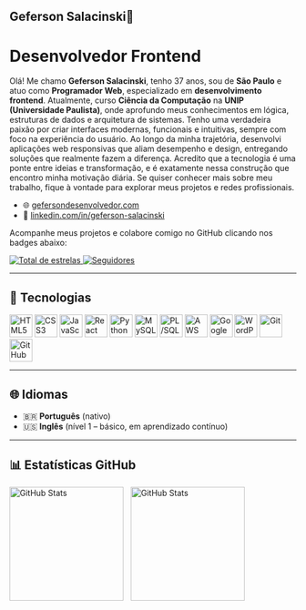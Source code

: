 ## Geferson Salacinski👋


# Desenvolvedor Frontend

Olá! Me chamo **Geferson Salacinski**, tenho 37 anos, sou de **São Paulo** e atuo como **Programador Web**, especializado em **desenvolvimento frontend**. Atualmente, curso **Ciência da Computação** na **UNIP (Universidade Paulista)**, onde aprofundo meus conhecimentos em lógica, estruturas de dados e arquitetura de sistemas. Tenho uma verdadeira paixão por criar interfaces modernas, funcionais e intuitivas, sempre com foco na experiência do usuário. Ao longo da minha trajetória, desenvolvi aplicações web responsivas que aliam desempenho e design, entregando soluções que realmente fazem a diferença. Acredito que a tecnologia é uma ponte entre ideias e transformação, e é exatamente nessa construção que encontro minha motivação diária. Se quiser conhecer mais sobre meu trabalho, fique à vontade para explorar meus projetos e redes profissionais.

- 🌐 [gefersondesenvolvedor.com](https://gefersondesenvolvedor.com/)
- 💼 [linkedin.com/in/geferson-salacinski](https://www.linkedin.com/in/geferson-salacinski/?originalSubdomain=br)

Acompanhe meus projetos e colabore comigo no GitHub clicando nos badges abaixo:

<p align="left">
  <a href="https://github.com/GefersonSalacinski?tab=repositories&sort=stargazers">
    <img 
      alt="Total de estrelas" 
      title="Total de estrelas no GitHub" 
      src="https://custom-icon-badges.demolab.com/github/stars/GefersonSalacinski?color=55960c&style=for-the-badge&labelColor=488207&logo=star&label=Estrelas"
    />
  </a>
  <a href="https://github.com/GefersonSalacinski?tab=followers">
    <img 
      alt="Seguidores" 
      title="Me siga no GitHub" 
      src="https://custom-icon-badges.demolab.com/github/followers/GefersonSalacinski?color=236ad3&labelColor=1155ba&style=for-the-badge&logo=github&label=Seguidores&logoColor=white"
    />
  </a>
</p>

---

## 🚀 Tecnologias

<p align="left">
  <img title="HTML5" alt="HTML5" width="40px" src="https://cdn.jsdelivr.net/gh/devicons/devicon@latest/icons/html5/html5-original.svg"/>
  <img title="CSS3" alt="CSS3" width="40px" src="https://cdn.jsdelivr.net/gh/devicons/devicon@latest/icons/css3/css3-original.svg"/>
  <img title="JavaScript" alt="JavaScript" width="40px" src="https://cdn.jsdelivr.net/gh/devicons/devicon@latest/icons/javascript/javascript-original.svg"/>
  <img title="React" alt="React" width="40px" src="https://cdn.jsdelivr.net/gh/devicons/devicon@latest/icons/react/react-original.svg"/>
  <img title="Python" alt="Python" width="40px" src="https://cdn.jsdelivr.net/gh/devicons/devicon@latest/icons/python/python-original.svg"/>
  <img title="MySQL" alt="MySQL" width="40px" src="https://cdn.jsdelivr.net/gh/devicons/devicon@latest/icons/mysql/mysql-original.svg"/>
  <img title="PL/SQL" alt="PL/SQL" width="40px" src="https://cdn.jsdelivr.net/gh/devicons/devicon@latest/icons/oracle/oracle-original.svg"/>
  <img title="AWS" alt="AWS" width="40px" src="https://cdn.jsdelivr.net/gh/devicons/devicon@latest/icons/amazonwebservices/amazonwebservices-original.svg"/>
  <img title="Google Drive API" alt="Google Drive" width="40px" src="https://cdn.jsdelivr.net/gh/devicons/devicon/icons/googlecloud/googlecloud-original.svg"/>
  <img title="WordPress" alt="WordPress" width="40px" src="https://cdn.jsdelivr.net/gh/devicons/devicon/icons/wordpress/wordpress-original.svg"/>
  <img title="Git" alt="Git" width="40px" src="https://cdn.jsdelivr.net/gh/devicons/devicon/icons/git/git-original.svg"/>
  <img title="GitHub" alt="GitHub" width="40px" src="https://cdn.jsdelivr.net/gh/devicons/devicon/icons/github/github-original.svg"/>
</p>

---

## 🌐 Idiomas

- 🇧🇷 **Português** (nativo)  
- 🇺🇸 **Inglês** (nível 1 – básico, em aprendizado contínuo)

---

## 📊 Estatísticas GitHub

<p>
  <img 
    align="left" 
    alt="GitHub Stats" 
    height="200" 
    style="padding-right: 10px;" 
    src="https://github-readme-stats.vercel.app/api?username=GefersonSalacinski&show_icons=true&theme=tokyonight&include_all_commits=true&locale=pt-br" 
  />

<img 
      align="left" 
      alt="GitHub Stats" 
      height="200" 
      src="https://github-readme-stats.vercel.app/api/top-langs/?username=GefersonSalacinski&theme=tokyonight&layout=compact&custom_title=Tecnologias&langs_count=9" 
  />

</p>
